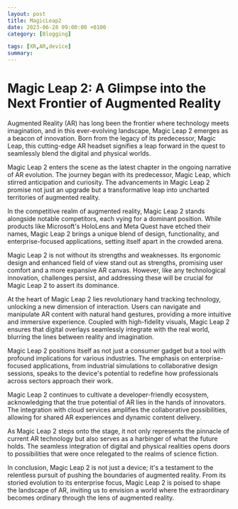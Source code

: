 ```yaml
---
layout: post
title: MagicLeap2
date: 2023-06-28 09:00:00 +0100
category: [Blogging]

tags: [XR,AR,device]
summary:
---
```


# Magic Leap 2: A Glimpse into the Next Frontier of Augmented Reality

Augmented Reality (AR) has long been the frontier where technology meets imagination, and in this ever-evolving landscape, Magic Leap 2 emerges as a beacon of innovation. Born from the legacy of its predecessor, Magic Leap, this cutting-edge AR headset signifies a leap forward in the quest to seamlessly blend the digital and physical worlds.

Magic Leap 2 enters the scene as the latest chapter in the ongoing narrative of AR evolution. The journey began with its predecessor, Magic Leap, which stirred anticipation and curiosity. The advancements in Magic Leap 2 promise not just an upgrade but a transformative leap into uncharted territories of augmented reality.

In the competitive realm of augmented reality, Magic Leap 2 stands alongside notable competitors, each vying for a dominant position. While products like Microsoft's HoloLens and Meta Quest have etched their names, Magic Leap 2 brings a unique blend of design, functionality, and enterprise-focused applications, setting itself apart in the crowded arena.

Magic Leap 2 is not without its strengths and weaknesses. Its ergonomic design and enhanced field of view stand out as strengths, promising user comfort and a more expansive AR canvas. However, like any technological innovation, challenges persist, and addressing these will be crucial for Magic Leap 2 to assert its dominance.

At the heart of Magic Leap 2 lies revolutionary hand tracking technology, unlocking a new dimension of interaction. Users can navigate and manipulate AR content with natural hand gestures, providing a more intuitive and immersive experience. Coupled with high-fidelity visuals, Magic Leap 2 ensures that digital overlays seamlessly integrate with the real world, blurring the lines between reality and imagination.

Magic Leap 2 positions itself as not just a consumer gadget but a tool with profound implications for various industries. The emphasis on enterprise-focused applications, from industrial simulations to collaborative design sessions, speaks to the device's potential to redefine how professionals across sectors approach their work.

Magic Leap 2 continues to cultivate a developer-friendly ecosystem, acknowledging that the true potential of AR lies in the hands of innovators. The integration with cloud services amplifies the collaborative possibilities, allowing for shared AR experiences and dynamic content delivery.

As Magic Leap 2 steps onto the stage, it not only represents the pinnacle of current AR technology but also serves as a harbinger of what the future holds. The seamless integration of digital and physical realities opens doors to possibilities that were once relegated to the realms of science fiction.

In conclusion, Magic Leap 2 is not just a device; it's a testament to the relentless pursuit of pushing the boundaries of augmented reality. From its storied evolution to its enterprise focus, Magic Leap 2 is poised to shape the landscape of AR, inviting us to envision a world where the extraordinary becomes ordinary through the lens of augmented reality.
